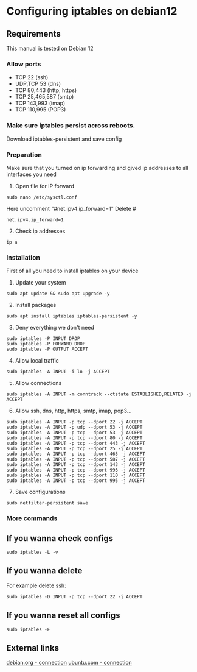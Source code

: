 # Configuring iptables on debian12

## Requirements

This manual is tested on Debian 12

### Allow ports 
- TCP 22 (ssh)
- UDP,TCP 53 (dns)
- TCP 80,443 (http, https)
- TCP 25,465,587 (smtp)
- TCP 143,993 (imap)
- TCP 110,995 (POP3)

### Make sure iptables persist across reboots.
Download iptables-persistent and save config

### Preparation
Make sure that you turned on ip forwarding and gived ip addresses to all interfaces you need 

1. Open file for IP forward
```shell
sudo nano /etc/sysctl.conf
```
Here uncomment "#net.ipv4.ip_forward=1"
Delete #
```shell
net.ipv4.ip_forward=1
```
2. Check ip addresses
```shell
ip a
```


### Installation

First of all you need to install iptables on your device

1. Update your system
```shell
sudo apt update && sudo apt upgrade -y
```
2. Install packages
```shell
sudo apt install iptables iptables-persistent -y
```
3. Deny everything we don't need
```shell
sudo iptables -P INPUT DROP
sudo iptables -P FORWARD DROP
sudo iptables -P OUTPUT ACCEPT
```
4. Allow local traffic
```shell
sudo iptables -A INPUT -i lo -j ACCEPT
```
5. Allow connections
```shell
sudo iptables -A INPUT -m conntrack --ctstate ESTABLISHED,RELATED -j ACCEPT
```
6. Allow ssh, dns, http, https, smtp, imap, pop3...
```shell
sudo iptables -A INPUT -p tcp --dport 22 -j ACCEPT
sudo iptables -A INPUT -p udp --dport 53 -j ACCEPT
sudo iptables -A INPUT -p tcp --dport 53 -j ACCEPT
sudo iptables -A INPUT -p tcp --dport 80 -j ACCEPT
sudo iptables -A INPUT -p tcp --dport 443 -j ACCEPT
sudo iptables -A INPUT -p tcp --dport 25 -j ACCEPT
sudo iptables -A INPUT -p tcp --dport 465 -j ACCEPT
sudo iptables -A INPUT -p tcp --dport 587 -j ACCEPT
sudo iptables -A INPUT -p tcp --dport 143 -j ACCEPT
sudo iptables -A INPUT -p tcp --dport 993 -j ACCEPT
sudo iptables -A INPUT -p tcp --dport 110 -j ACCEPT
sudo iptables -A INPUT -p tcp --dport 995 -j ACCEPT
```
7. Save configurations
```shell
sudo netfilter-persistent save
```

### More commands

## If you wanna check configs
```shell
sudo iptables -L -v
```

## If you wanna delete
For example delete ssh:
```shell
sudo iptables -D INPUT -p tcp --dport 22 -j ACCEPT
```

## If you wanna reset all configs
```shell
sudo iptables -F
```

## External links
[debian.org - connection](https://www.debian.org/)
[ubuntu.com - connection](https://ubuntu.com/server/docs)

